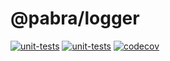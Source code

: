 # @pabra/logger

[![unit-tests](https://github.com/pabra/logger/workflows/unit-tests/badge.svg?branch=master)](https://github.com/pabra/logger/actions?query=branch%3Amaster+workflow%3Aunit-tests)
[![unit-tests](https://github.com/pabra/logger/workflows/npm-publish/badge.svg)](https://github.com/pabra/logger/actions?query=workflow%3Anpm-publish)
[![codecov](https://codecov.io/gh/pabra/logger/branch/master/graph/badge.svg)](https://codecov.io/gh/pabra/logger)
